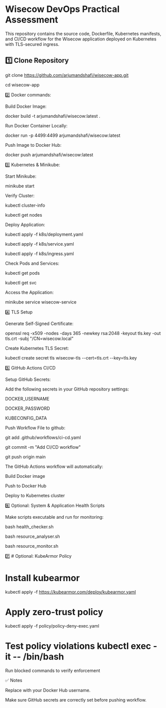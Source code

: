 # Wisecow DevOps Practical Assessment

This repository contains the source code, Dockerfile, Kubernetes manifests, and CI/CD workflow for the Wisecow application deployed on Kubernetes with TLS-secured ingress.

## 1️⃣ Clone Repository

git clone https://github.com/arjumandshafi/wisecow-app.git

cd wisecow-app

2️⃣ Docker commands:

Build Docker Image:

docker build -t arjumandshafi/wisecow:latest .

Run Docker Container Locally:

docker run -p 4499:4499 arjumandshafi/wisecow:latest

Push Image to Docker Hub:

docker push arjumandshafi/wisecow:latest

3️⃣ Kubernetes & Minikube:

Start Minikube:

minikube start

Verify Cluster:

kubectl cluster-info

kubectl get nodes

Deploy Application:

kubectl apply -f k8s/deployment.yaml

kubectl apply -f k8s/service.yaml

kubectl apply -f k8s/ingress.yaml

Check Pods and Services:

kubectl get pods

kubectl get svc

Access the Application:

minikube service wisecow-service

4️⃣ TLS Setup

Generate Self-Signed Certificate:

openssl req -x509 -nodes -days 365 -newkey rsa:2048 -keyout tls.key -out tls.crt -subj "/CN=wisecow.local"

Create Kubernetes TLS Secret:

kubectl create secret tls wisecow-tls --cert=tls.crt --key=tls.key

5️⃣ GitHub Actions CI/CD

Setup GitHub Secrets:

Add the following secrets in your GitHub repository settings:

DOCKER_USERNAME

DOCKER_PASSWORD

KUBECONFIG_DATA 

Push Workflow File to github:

git add .github/workflows/ci-cd.yaml

git commit -m "Add CI/CD workflow"

git push origin main

The GitHub Actions workflow will automatically:

Build Docker image

Push to Docker Hub

Deploy to Kubernetes cluster

6️⃣ Optional: System & Application Health Scripts

Make scripts executable and run for monitoring:

bash health_checker.sh

bash resource_analyser.sh

bash resource_monitor.sh

7️⃣ # Optional: KubeArmor Policy

# Install kubearmor

kubectl apply -f https://kubearmor.com/deploy/kubearmor.yaml

# Apply zero-trust policy

kubectl apply -f policy/policy-deny-exec.yaml

# Test policy violations kubectl exec -it <wisecow-pod-name> -- /bin/bash

Run blocked commands to verify enforcement

✅ Notes

Replace with your Docker Hub username.

Make sure GitHub secrets are correctly set before pushing workflow.
